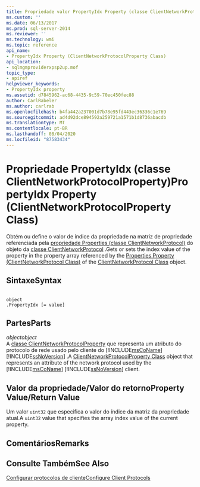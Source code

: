 ```yaml
---
title: Propriedade valor PropertyIdx Property (classe ClientNetworkProtocolProperty) | Microsoft Docs
ms.custom: ''
ms.date: 06/13/2017
ms.prod: sql-server-2014
ms.reviewer: ''
ms.technology: wmi
ms.topic: reference
api_name:
- PropertyIdx Property (ClientNetworkProtocolProperty Class)
api_location:
- sqlmgmproviderxpsp2up.mof
topic_type:
- apiref
helpviewer_keywords:
- PropertyIdx property
ms.assetid: d7845962-ac68-4435-9c59-70ec450fec88
author: CarlRabeler
ms.author: carlrab
ms.openlocfilehash: b4fa442a237001d7b78e95fd443ec36336c1e769
ms.sourcegitcommit: ad4d92dce894592a259721a1571b1d8736abacdb
ms.translationtype: MT
ms.contentlocale: pt-BR
ms.lasthandoff: 08/04/2020
ms.locfileid: "87583434"
---
```

# <a name="propertyidx-property-clientnetworkprotocolproperty-class"></a><span data-ttu-id="928f6-102">Propriedade PropertyIdx (classe ClientNetworkProtocolProperty)</span><span class="sxs-lookup"><span data-stu-id="928f6-102">PropertyIdx Property (ClientNetworkProtocolProperty Class)</span></span>
  <span data-ttu-id="928f6-103">Obtém ou define o valor de índice da propriedade na matriz de propriedade referenciada pela [propriedade Properties (classe ClientNetworkProtocol)](../clientnetworkprotocol-class/clientnetworkprotocol-class.md) do objeto da [classe ClientNetworkProtocol](../clientnetworkprotocol-class/clientnetworkprotocol-class.md) .</span><span class="sxs-lookup"><span data-stu-id="928f6-103">Gets or sets the index value of the property in the property array referenced by the [Properties Property (ClientNetworkProtocol Class)](../clientnetworkprotocol-class/clientnetworkprotocol-class.md) of the [ClientNetworkProtocol Class](../clientnetworkprotocol-class/clientnetworkprotocol-class.md) object.</span></span>  
  
## <a name="syntax"></a><span data-ttu-id="928f6-104">Sintaxe</span><span class="sxs-lookup"><span data-stu-id="928f6-104">Syntax</span></span>  
  
```  
  
object  
.PropertyIdx [= value]  
```  
  
## <a name="parts"></a><span data-ttu-id="928f6-105">Partes</span><span class="sxs-lookup"><span data-stu-id="928f6-105">Parts</span></span>  
 <span data-ttu-id="928f6-106">*object*</span><span class="sxs-lookup"><span data-stu-id="928f6-106">*object*</span></span>  
 <span data-ttu-id="928f6-107">A [classe ClientNetworkProtocolProperty](clientnetworkprotocolproperty-class.md) que representa um atributo do protocolo de rede usado pelo cliente do [!INCLUDE[msCoName](../../../includes/msconame-md.md)] [!INCLUDE[ssNoVersion](../../../includes/ssnoversion-md.md)] .</span><span class="sxs-lookup"><span data-stu-id="928f6-107">A [ClientNetworkProtocolProperty Class](clientnetworkprotocolproperty-class.md) object that represents an attribute of the network protocol used by the [!INCLUDE[msCoName](../../../includes/msconame-md.md)] [!INCLUDE[ssNoVersion](../../../includes/ssnoversion-md.md)] client.</span></span>  
  
## <a name="property-valuereturn-value"></a><span data-ttu-id="928f6-108">Valor da propriedade/Valor do retorno</span><span class="sxs-lookup"><span data-stu-id="928f6-108">Property Value/Return Value</span></span>  
 <span data-ttu-id="928f6-109">Um valor `uint32` que especifica o valor do índice da matriz da propriedade atual.</span><span class="sxs-lookup"><span data-stu-id="928f6-109">A `uint32` value that specifies the array index value of the current property.</span></span>  
  
## <a name="remarks"></a><span data-ttu-id="928f6-110">Comentários</span><span class="sxs-lookup"><span data-stu-id="928f6-110">Remarks</span></span>  
  
## <a name="see-also"></a><span data-ttu-id="928f6-111">Consulte Também</span><span class="sxs-lookup"><span data-stu-id="928f6-111">See Also</span></span>  
 [<span data-ttu-id="928f6-112">Configurar protocolos de cliente</span><span class="sxs-lookup"><span data-stu-id="928f6-112">Configure Client Protocols</span></span>](../../../database-engine/configure-windows/configure-client-protocols.md)  
  
  
